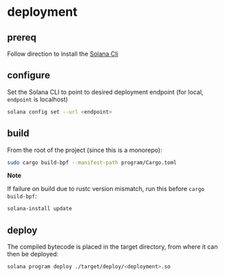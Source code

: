 # deployment


## prereq

Follow direction to install the [Solana Cli](https://docs.solanalabs.com/cli/install)


## configure

Set the Solana CLI to point to desired deployment endpoint (for local, `endpoint` is localhost)
```bash
solana config set --url <endpoint>
```

## build 

From the root of the project (since this is a monorepo):
```bash
sudo cargo build-bpf --manifest-path program/Cargo.toml
```

**Note**

If failure on build due to rustc version mismatch, run this before `cargo build-bpf`:
```bash
solana-install update
```

## deploy

The compiled bytecode is placed in the target directory, from where it can then be deployed:
```bash
solana program deploy ./target/deploy/<deployment>.so
```